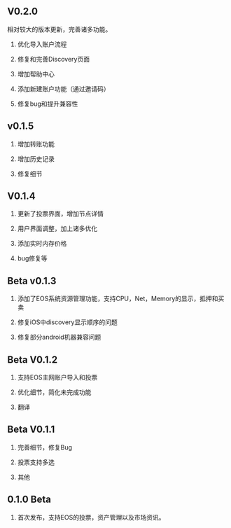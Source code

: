 ## V0.2.0

相对较大的版本更新，完善诸多功能。

1. 优化导入账户流程

2. 修复和完善Discovery页面

3. 增加帮助中心

4. 添加新建账户功能（通过邀请码）

5. 修复bug和提升兼容性


## v0.1.5

1. 增加转账功能

2. 增加历史记录

3. 修复细节


## V0.1.4

1. 更新了投票界面，增加节点详情

2. 用户界面调整，加上诸多优化

3. 添加实时内存价格

4. bug修复等



## Beta v0.1.3

1. 添加了EOS系统资源管理功能，支持CPU，Net，Memory的显示，抵押和买卖

2. 修复iOS中discovery显示顺序的问题

3. 修复部分android机器兼容问题



## Beta V0.1.2

1. 支持EOS主网账户导入和投票

2. 优化细节，简化未完成功能

3. 翻译



## Beta V0.1.1

1. 完善细节，修复Bug

2. 投票支持多选

3. 其他


## 0.1.0 Beta

1. 首次发布，支持EOS的投票，资产管理以及市场资讯。
